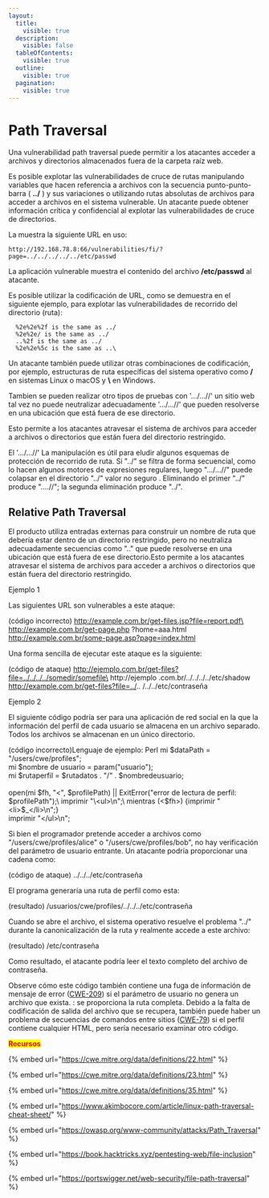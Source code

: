```yaml
---
layout:
  title:
    visible: true
  description:
    visible: false
  tableOfContents:
    visible: true
  outline:
    visible: true
  pagination:
    visible: true
---
```


# Path Traversal

Una vulnerabilidad path traversal puede permitir a los atacantes acceder a archivos y directorios almacenados fuera de la carpeta raíz web.

Es posible explotar las vulnerabilidades de cruce de rutas manipulando variables que hacen referencia a archivos con la secuencia punto-punto-barra ( **../** ) y sus variaciones o utilizando rutas absolutas de archivos para acceder a archivos en el sistema vulnerable. Un atacante puede obtener información crítica y confidencial al explotar las vulnerabilidades de cruce de directorios.

La muestra la siguiente URL en uso:

```
http://192.168.78.8:66/vulnerabilities/fi/?page=../../../../../etc/passwd
```

La aplicación vulnerable muestra el contenido del archivo **/etc/passwd** al atacante.

Es posible utilizar la codificación de URL, como se demuestra en el siguiente ejemplo, para explotar las vulnerabilidades de recorrido del directorio (ruta):

```
  %2e%2e%2f is the same as ../
  %2e%2e/ is the same as ../
  ..%2f is the same as ../
  %2e%2e%5c is the same as ..\
```

Un atacante también puede utilizar otras combinaciones de codificación, por ejemplo, estructuras de ruta específicas del sistema operativo como **/** en sistemas Linux o macOS y **\\** en Windows.

Tambien se pueden realizar otro tipos de pruebas con '.../...//'  un sitio web tal vez no puede neutralizar adecuadamente '.../...//'  que pueden resolverse en una ubicación que está fuera de ese directorio.

Esto permite a los atacantes atravesar el sistema de archivos para acceder a archivos o directorios que están fuera del directorio restringido.

El '.../...//' La manipulación es útil para eludir algunos esquemas de protección de recorrido de ruta. Si "../" se filtra de forma secuencial, como lo hacen algunos motores de expresiones regulares, luego ".../...//" puede colapsar en el directorio "../" valor no seguro . Eliminando el primer "../" produce "....//"; la segunda eliminación produce "../".

## Relative Path Traversal

El producto utiliza entradas externas para construir un nombre de ruta que debería estar dentro de un directorio restringido, pero no neutraliza adecuadamente secuencias como ".." que puede resolverse en una ubicación que está fuera de ese directorio.Esto permite a los atacantes atravesar el sistema de archivos para acceder a archivos o directorios que están fuera del directorio restringido.

Ejemplo 1

Las siguientes URL son vulnerables a este ataque:

(código incorrecto) http://example.com.br/get-files.jsp?file=report.pdf\
http://example.com.br/get-page.php ?home=aaa.html\
http://example.com.br/some-page.asp?page=index.html

Una forma sencilla de ejecutar este ataque es la siguiente:

(código de ataque) http://ejemplo.com.br/get-files?file=../../../../somedir/somefile\
http://ejemplo .com.br/../../../../etc/shadow\
http://example.com.br/get-files?file=../.. /../../etc/contraseña

Ejemplo 2

El siguiente código podría ser para una aplicación de red social en la que la información del perfil de cada usuario se almacena en un archivo separado. Todos los archivos se almacenan en un único directorio.

(código incorrecto)Lenguaje de ejemplo: Perl mi $dataPath = "/users/cwe/profiles";\
mi $nombre de usuario = param("usuario");\
mi $rutaperfil = $rutadatos . "/" . $nombredeusuario;\
\
open(mi $fh, "<", $profilePath) || ExitError("error de lectura de perfil: $profilePath");\
imprimir "\<ul>\n";\
mientras (<$fh>) {imprimir "\<li>$\_\</li>\n";}\
imprimir "\</ul>\n";

Si bien el programador pretende acceder a archivos como "/users/cwe/profiles/alice" o "/users/cwe/profiles/bob", no hay verificación del parámetro de usuario entrante. Un atacante podría proporcionar una cadena como:

(código de ataque) ../../../etc/contraseña

El programa generaría una ruta de perfil como esta:

(resultado) /usuarios/cwe/profiles/../../../etc/contraseña

Cuando se abre el archivo, el sistema operativo resuelve el problema "../" durante la canonicalización de la ruta y realmente accede a este archivo:

(resultado) /etc/contraseña

Como resultado, el atacante podría leer el texto completo del archivo de contraseña.

Observe cómo este código también contiene una fuga de información de mensaje de error ([CWE-209](https://cwe.mitre.org/data/definitions/209.html)) si el parámetro de usuario no genera un archivo que exista. : se proporciona la ruta completa. Debido a la falta de codificación de salida del archivo que se recupera, también puede haber un problema de secuencias de comandos entre sitios ([CWE-79](https://cwe.mitre.org/data/definitions/79.html)) si el perfil contiene cualquier HTML, pero sería necesario examinar otro código.

<mark style="color:red;">**Recursos**</mark>

{% embed url="https://cwe.mitre.org/data/definitions/22.html" %}

{% embed url="https://cwe.mitre.org/data/definitions/23.html" %}

{% embed url="https://cwe.mitre.org/data/definitions/35.html" %}

{% embed url="https://www.akimbocore.com/article/linux-path-traversal-cheat-sheet/" %}

{% embed url="https://owasp.org/www-community/attacks/Path_Traversal" %}

{% embed url="https://book.hacktricks.xyz/pentesting-web/file-inclusion" %}

{% embed url="https://portswigger.net/web-security/file-path-traversal" %}
